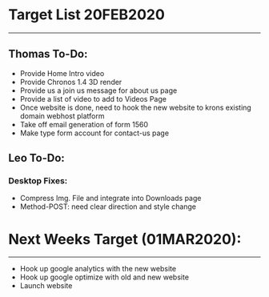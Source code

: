 # Target List 20FEB2020
----

## Thomas To-Do:

- Provide Home Intro video
- Provide Chronos 1.4 3D render
- Provide us a join us message for about us page
- Provide a list of video to add to Videos Page
- Once website is done, need to hook the new website to krons existing domain webhost platform
- Take off email generation of form 1560
- Make type form account for contact-us page 

## Leo To-Do:

### Desktop Fixes:
- Compress Img. File and integrate into Downloads page
- Method-POST: need clear direction and style change 
  
# Next Weeks Target (01MAR2020):
----
- Hook up google analytics with the new website
- Hook up google optimize with old and new website
- Launch website


